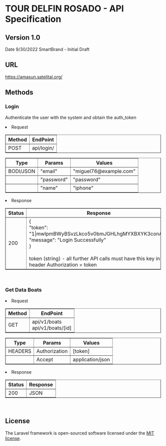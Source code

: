 # TOUR DELFIN ROSADO - API Specification 

## Version 1.0
Date 9/30/2022 SmartBrand - Initial Draft

## URL

https://amasun.satelital.org/

## Methods

### Login
Authenticate the user with the system and obtain the auth_token

<li>Request</li>
<table border=1>
    <tr>
        <th>
            Method
        </th>
        <th>
            EndPoint
        </th>
    </tr>
    <tr>
        <td> 
            POST
        </td>
        <td> 
            api/login/
        </td>
    </tr>
</table>
<table border=1>
    <tr>
        <th>
            Type
        </th>
        <th>
            Params
        </th>
        <th>
            Values
        </th>
    </tr>
    <tr>
        <td> 
            BODI/JSON
        </td>
        <td> 
            "email"
        </td>
        <td> 
            "miguel76@example.com"
        </td>
    </tr>
    <tr>
        <td> 
            <p></p>
        </td>
        <td> 
            "password"
        </td>
        <td> 
            "password"
        </td>
    <tr>
        <td> 
            <p></p>
        </td>
        <td> 
            "name"
        </td>
        <td> 
            "iphone"
        </td>
    </tr>
</table>

<li>Response</li>
<table border=1>
    <tr>
        <th>
            Status
        </th>
        <th>
            Response
        </th>
    </tr>
    <tr>
        <td> 
            200
        </td>
        <td> 
            {<br> "token": "1|mwIpmBWyBSvzLkco5v0bmJGHLhgMYXBXYK3conAC"
            <br>
	"message": "Login Successfully" <br>}
    <br>
    <br>
    token (string) - all further API calls must have this key in header Authorization = token
        </td>
    </tr>
</table>
<br>

### Get Data Boats

<li>Request</li>
<table border=1>
    <tr>
        <th>
            Method
        </th>
        <th>
            EndPoint
        </th>
    </tr>
    <tr>
        <td> 
            GET
        </td>
        <td> 
            api/v1/boats<br>
            api/v1/boats/[id]
        </td>
    </tr>
</table>
<table border=1>
    <tr>
        <th>
            Type
        </th>
        <th>
            Params
        </th>
        <th>
            Values
        </th>
    </tr>
    <tr>
        <td> 
            HEADERS
        </td>
        <td> 
            Authorization
        </td>
        <td> 
            [token]
        </td>
    </tr>
    <tr>
        <td> 
            <p></p>
        </td>
        <td> 
            Accept
        </td>
        <td> 
            application/json
        </td>
    </tr>
</table>

<li>Response</li>
<table border=1>
    <tr>
        <th>
            Status
        </th>
        <th>
            Response
        </th>
    </tr>
    <tr>
        <td> 
            200
        </td>
        <td> 
            JSON
        </td>
    </tr>
</table>
<br>

## License

The Laravel framework is open-sourced software licensed under the [MIT license](https://opensource.org/licenses/MIT).

